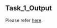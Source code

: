 ## Task_1_Output

Please refer [here](https://docs.google.com/document/d/1ITzXFs08FHYAFX00Hkh0d3ThJ9j-0cmSrn8FTVEQrhA/view).
